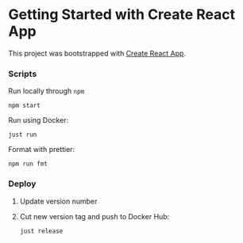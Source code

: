 # Getting Started with Create React App

This project was bootstrapped with [Create React App](https://github.com/facebook/create-react-app).

### Scripts

Run locally through `npm`

`npm start`

Run using Docker:

`just run`

Format with prettier:

`npm run fmt`

### Deploy

1. Update version number
2. Cut new version tag and push to Docker Hub:

   `just release`
